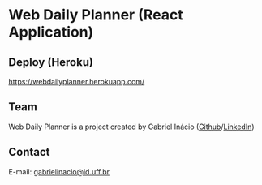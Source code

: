 # Web Daily Planner (React Application)

## Deploy (Heroku)

https://webdailyplanner.herokuapp.com/

## Team

Web Daily Planner is a project created by Gabriel Inácio ([Github](https://github.com/GabrielIDSM)/[LinkedIn](https://www.linkedin.com/in/gabriel-inacio-uff/))

## Contact

E-mail: gabrielinacio@id.uff.br
